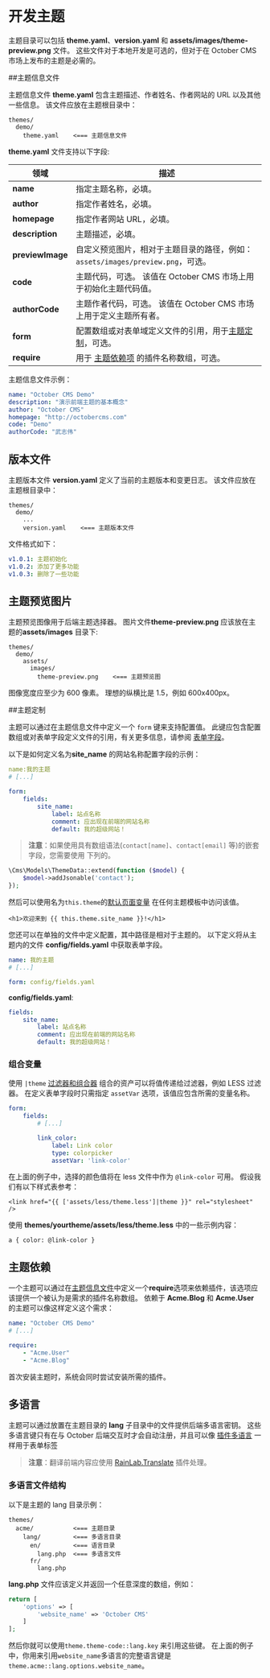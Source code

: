 # 开发主题

主题目录可以包括 **theme.yaml**、**version.yaml** 和 **assets/images/theme-preview.png** 文件。 这些文件对于本地开发是可选的，但对于在 October CMS 市场上发布的主题是必需的。

##主题信息文件

主题信息文件 **theme.yaml** 包含主题描述、作者姓名、作者网站的 URL 以及其他一些信息。 该文件应放在主题根目录中：

```
themes/
  demo/
    theme.yaml    <=== 主题信息文件
```

**theme.yaml** 文件支持以下字段:

领域 | 描述
------------- | -------------
**name** | 指定主题名称，必填。
**author** | 指定作者姓名，必填。
**homepage** | 指定作者网站 URL，必填。
**description** | 主题描述，必填。
**previewImage** | 自定义预览图片，相对于主题目录的路径，例如：`assets/images/preview.png`，可选。
**code** | 主题代码，可选。 该值在 October CMS 市场上用于初始化主题代码值。
**authorCode** | 主题作者代码，可选。 该值在 October CMS 市场上用于定义主题所有者。
**form** | 配置数组或对表单域定义文件的引用，用于[主题定制](#theme-customization)，可选。
**require** | 用于 [主题依赖项](#theme-dependencies) 的插件名称数组，可选。

主题信息文件示例：

```yaml
name: "October CMS Demo"
description: "演示前端主题的基本概念"
author: "October CMS"
homepage: "http://octobercms.com"
code: "Demo"
authorCode: "武志伟"
```

## 版本文件

主题版本文件 **version.yaml** 定义了当前的主题版本和变更日志。 该文件应放在主题根目录中：

```
themes/
  demo/
    ...
    version.yaml    <=== 主题版本文件
```

文件格式如下：

```yaml
v1.0.1: 主题初始化
v1.0.2: 添加了更多功能
v1.0.3: 删除了一些功能
```

## 主题预览图片

主题预览图像用于后端主题选择器。 图片文件**theme-preview.png** 应该放在主题的**assets/images** 目录下:

```
themes/
  demo/
    assets/
      images/
        theme-preview.png    <=== 主题预览图
```

图像宽度应至少为 600 像素。 理想的纵横比是 1.5，例如 600x400px。

##主题定制

主题可以通过在主题信息文件中定义一个 `form` 键来支持配置值。 此键应包含配置数组或对表单字段定义文件的引用，有关更多信息，请参阅 [表单字段](../backend/forms.md#defining-form-fields)。

以下是如何定义名为**site_name** 的网站名称配置字段的示例：

```yaml
name:我的主题
# [...]

form:
    fields:
        site_name:
            label: 站点名称
            comment: 应出现在前端的网站名称
            default: 我的超级网站！
```

> **注意**：如果使用具有数组语法(`contact[name]`、`contact[email]` 等)的嵌套字段，您需要使用 下列的。

```php
\Cms\Models\ThemeData::extend(function ($model) {
    $model->addJsonable('contact');
});
```

然后可以使用名为`this.theme`的[默认页面变量](../cms/markup.md#default-variables) 在任何主题模板中访问该值。

```twig
<h1>欢迎来到 {{ this.theme.site_name }}!</h1>
```

您还可以在单独的文件中定义配置，其中路径是相对于主题的。 以下定义将从主题内的文件 **config/fields.yaml** 中获取表单字段。

```yaml
name: 我的主题
# [...]

form: config/fields.yaml
```

**config/fields.yaml**:

```yaml
fields:
    site_name:
        label: 站点名称
        comment: 应出现在前端的网站名称
        default: 我的超级网站！
```

### 组合变量

使用 `|theme` [过滤器和组合器](../markup/filter-theme.md) 组合的资产可以将值传递给过滤器，例如 LESS 过滤器。 在定义表单字段时只需指定 `assetVar` 选项，该值应包含所需的变量名称。

```yaml
form:
    fields:
        # [...]

        link_color:
            label: Link color
            type: colorpicker
            assetVar: 'link-color'
```

在上面的例子中，选择的颜色值将在 less 文件中作为 `@link-color` 可用。 假设我们有以下样式表参考：

```twig
<link href="{{ ['assets/less/theme.less']|theme }}" rel="stylesheet" />
```

使用 **themes/yourtheme/assets/less/theme.less** 中的一些示例内容：

```less
a { color: @link-color }
```

## 主题依赖

一个主题可以通过在[主题信息文件](#theme-information-file)中定义一个**require**选项来依赖插件，该选项应该提供一个被认为是需求的插件名称数组。 依赖于 **Acme.Blog** 和 **Acme.User** 的主题可以像这样定义这个需求：

```yaml
name: "October CMS Demo"
# [...]

require:
    - "Acme.User"
    - "Acme.Blog"
```

首次安装主题时，系统会同时尝试安装所需的插件。

## 多语言

主题可以通过放置在主题目录的 **lang** 子目录中的文件提供后端多语言密钥。 这些多语言键只有在与 October 后端交互时才会自动注册，并且可以像 [插件多语言](../plugin/localization.md) 一样用于表单标签

> **注意**：翻译前端内容应使用 [RainLab.Translate](https://octobercms.com/plugin/rainlab-translate) 插件处理。

### 多语言文件结构

以下是主题的 lang 目录示例：

```
themes/
  acme/           <=== 主题目录
    lang/         <=== 多语言目录
      en/         <=== 语言目录
        lang.php  <=== 多语言文件
      fr/
        lang.php
```

**lang.php** 文件应该定义并返回一个任意深度的数组，例如：

```php
return [
    'options' => [
        'website_name' => 'October CMS'
    ]
];
```

然后你就可以使用`theme.theme-code::lang.key` 来引用这些键。 在上面的例子中，你用来引用`website_name`多语言的完整语言键是`theme.acme::lang.options.website_name`。
